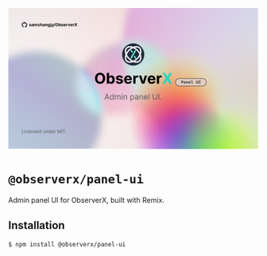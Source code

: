 ![banner](../../assets/panel-ui.jpg)

# `@observerx/panel-ui`

Admin panel UI for ObserverX, built with Remix.

## Installation

```bash
$ npm install @observerx/panel-ui
```
